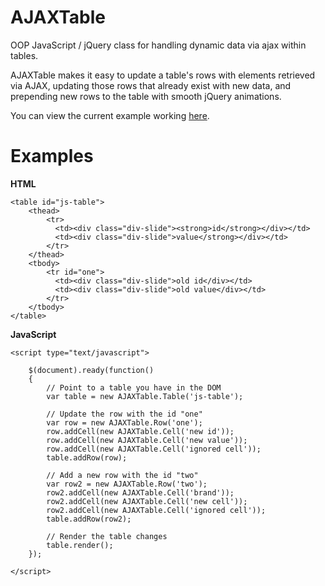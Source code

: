 AJAXTable
=========

OOP JavaScript / jQuery class for handling dynamic data via ajax within tables.

AJAXTable makes it easy to update a table's rows with elements retrieved via AJAX, updating those rows that already exist with new data, and prepending new rows to the table with smooth jQuery animations.

You can view the current example working [here](http://jsbin.com/obixoj/1).

Examples
========

**HTML**

    <table id="js-table">
        <thead>
            <tr>
              <td><div class="div-slide"><strong>id</strong></div></td>
              <td><div class="div-slide">value</strong></div></td>
            </tr>
        </thead>
        <tbody>
            <tr id="one">
              <td><div class="div-slide">old id</div></td>
              <td><div class="div-slide">old value</div></td>
            </tr>
        </tbody>
    </table>

**JavaScript**

    <script type="text/javascript">

        $(document).ready(function() 
        {
            // Point to a table you have in the DOM
            var table = new AJAXTable.Table('js-table');
            
            // Update the row with the id "one"
            var row = new AJAXTable.Row('one');
            row.addCell(new AJAXTable.Cell('new id'));
            row.addCell(new AJAXTable.Cell('new value'));
            row.addCell(new AJAXTable.Cell('ignored cell'));
            table.addRow(row);
            
            // Add a new row with the id "two"
            var row2 = new AJAXTable.Row('two');
            row2.addCell(new AJAXTable.Cell('brand'));
            row2.addCell(new AJAXTable.Cell('new cell'));
            row2.addCell(new AJAXTable.Cell('ignored cell'));
            table.addRow(row2);
            
            // Render the table changes
            table.render();
        });
      
    </script>
